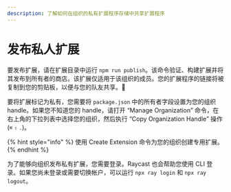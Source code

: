 ```yaml
---
description: 了解如何在组织的私有扩展程序存储中共享扩展程序
---
```


# 发布私人扩展

要发布扩展，请在扩展目录中运行 `npm run publish`。该命令验证、构建扩展并将其发布到所有者的商店。该扩展仅适用于该组织的成员。您的扩展程序的链接将被复制到您的剪贴板，以便与您的队友共享。🥳

要将扩展标记为私有，您需要将 `package.json` 中的所有者字段设置为您的组织 handle。如果您不知道您的 handle，请打开 “Manage Organization” 命令，在右上角的下拉列表中选择您的组织，然后执行 “Copy Organization Handle” 操作  (`⌘` `⇧` `.`)。

{% hint style="info" %}
使用 Create Extension 命令为您的组织创建专用扩展。
{% endhint %}

为了能够向组织发布私有扩展，您需要登录。Raycast 也会帮助您使用 CLI 登录。如果您尚未登录或需要切换帐户，可以运行 `npx ray login` 和 `npx ray logout`。
